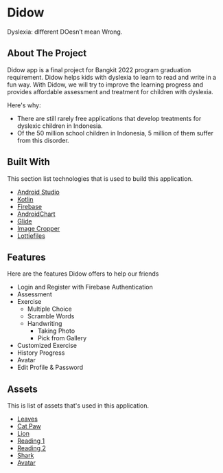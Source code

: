 # Didow
Dyslexia: dIfferent DOesn’t mean Wrong. 


## About The Project

Didow app is a final project for Bangkit 2022 program graduation requirement. Didow helps kids with dyslexia to learn to read and write in a fun way. With Didow, we will try to improve the learning progress and provides affordable assessment and treatment for children with dyslexia.

Here's why:
  * There are still rarely free applications that develop treatments for dyslexic children in Indonesia.
  * Of the 50 million school children in Indonesia, 5 million of them suffer from this disorder.


## Built With

This section list technologies that is used to build this application.

  * [Android Studio](https://developer.android.com/studio?authuser=4)
  * [Kotlin](https://kotlinlang.org/)
  * [Firebase](https://firebase.google.com/?hl=id)
  * [AndroidChart](https://github.com/PhilJay/MPAndroidChart)
  * [Glide](https://github.com/bumptech/glide)
  * [Image Cropper](https://github.com/ArthurHub/Android-Image-Cropper)
  * [Lottiefiles](https://lottiefiles.com/what-is-lottie)


## Features

Here are the features Didow offers to help our friends

  * Login and Register with Firebase Authentication
  * Assessment
  * Exercise
    * Multiple Choice
    * Scramble Words
    * Handwriting
      * Taking Photo
      * Pick from Gallery
  * Customized Exercise
  * History Progress
  * Avatar
  * Edit Profile & Password
   

## Assets
This is list of assets that's used in this application.
  * [Leaves](https://www.freepik.com/free-vector/flat-tropical-leaves-background_13859584.htm#query=leaves&position=23&from_view=search)
  * [Cat Paw](https://www.freepik.com/free-vector/cat-paws-icon-collection_8270958.htm#query=cat&position=23&from_view=search)
  * [Lion](https://www.freepik.com/free-vector/set-animal-character-with-elephants-zebras-lions-crocodiles-pigs-sheep-balloon_12397488.htm#query=animal&position=15&from_view=search)
  * [Reading 1](https://www.freepik.com/free-vector/young-people-reading-design-illustration_5778272.htm#query=reading&position=3&from_view=search)
  * [Reading 2](https://lottiefiles.com/94115-reading-boy)
  * [Shark](https://lottiefiles.com/95912-cute-shark-tapping)
  * [Avatar](https://www.gameart2d.com/cat-and-dog-free-sprites.html)

